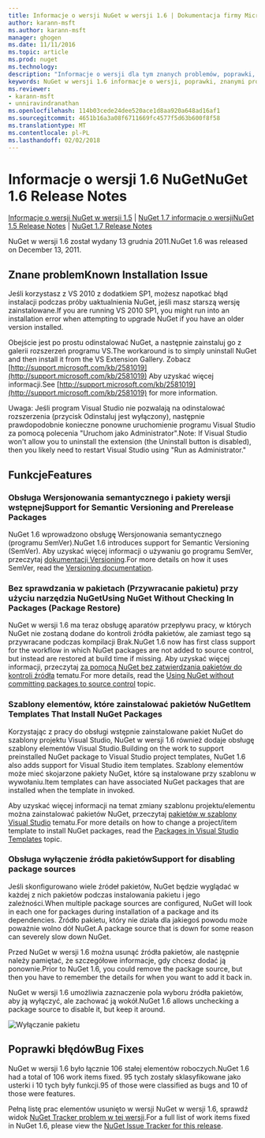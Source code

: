 ```yaml
---
title: Informacje o wersji NuGet w wersji 1.6 | Dokumentacja firmy Microsoft
author: karann-msft
ms.author: karann-msft
manager: ghogen
ms.date: 11/11/2016
ms.topic: article
ms.prod: nuget
ms.technology: 
description: "Informacje o wersji dla tym znanych problemów, poprawki, dodatkowe funkcje i dcr NuGet w wersji 1.6."
keywords: NuGet w wersji 1.6 informacje o wersji, poprawki, znanymi problemami, nowe funkcje, dcr
ms.reviewer:
- karann-msft
- unniravindranathan
ms.openlocfilehash: 114b03cede24dee520ace1d8aa920a648ad16af1
ms.sourcegitcommit: 4651b16a3a08f6711669fc4577f5d63b600f8f58
ms.translationtype: MT
ms.contentlocale: pl-PL
ms.lasthandoff: 02/02/2018
---
```

 # <a name="nuget-16-release-notes"></a><span data-ttu-id="42317-104">Informacje o wersji 1.6 NuGet</span><span class="sxs-lookup"><span data-stu-id="42317-104">NuGet 1.6 Release Notes</span></span>

<span data-ttu-id="42317-105">[Informacje o wersji NuGet w wersji 1.5](../release-notes/nuget-1.5.md) | [NuGet 1.7 informacje o wersji](../release-notes/nuget-1.7.md)</span><span class="sxs-lookup"><span data-stu-id="42317-105">[NuGet 1.5 Release Notes](../release-notes/nuget-1.5.md) | [NuGet 1.7 Release Notes](../release-notes/nuget-1.7.md)</span></span>

<span data-ttu-id="42317-106">NuGet w wersji 1.6 został wydany 13 grudnia 2011.</span><span class="sxs-lookup"><span data-stu-id="42317-106">NuGet 1.6 was released on December 13, 2011.</span></span>

## <a name="known-installation-issue"></a><span data-ttu-id="42317-107">Znane problem</span><span class="sxs-lookup"><span data-stu-id="42317-107">Known Installation Issue</span></span>
<span data-ttu-id="42317-108">Jeśli korzystasz z VS 2010 z dodatkiem SP1, możesz napotkać błąd instalacji podczas próby uaktualnienia NuGet, jeśli masz starszą wersję zainstalowane.</span><span class="sxs-lookup"><span data-stu-id="42317-108">If you are running VS 2010 SP1, you might run into an installation error when attempting to upgrade NuGet if you have an older version installed.</span></span>

<span data-ttu-id="42317-109">Obejście jest po prostu odinstalować NuGet, a następnie zainstaluj go z galerii rozszerzeń programu VS.</span><span class="sxs-lookup"><span data-stu-id="42317-109">The workaround is to simply uninstall NuGet and then install it from the VS Extension Gallery.</span></span>  <span data-ttu-id="42317-110">Zobacz [http://support.microsoft.com/kb/2581019](http://support.microsoft.com/kb/2581019) Aby uzyskać więcej informacji.</span><span class="sxs-lookup"><span data-stu-id="42317-110">See [http://support.microsoft.com/kb/2581019](http://support.microsoft.com/kb/2581019) for more information.</span></span>

<span data-ttu-id="42317-111">Uwaga: Jeśli program Visual Studio nie pozwalają na odinstalować rozszerzenia (przycisk Odinstaluj jest wyłączony), następnie prawdopodobnie konieczne ponowne uruchomienie programu Visual Studio za pomocą polecenia "Uruchom jako Administrator".</span><span class="sxs-lookup"><span data-stu-id="42317-111">Note: If Visual Studio won't allow you to uninstall the extension (the Uninstall button is disabled), then you likely need to restart Visual Studio using "Run as Administrator."</span></span>

## <a name="features"></a><span data-ttu-id="42317-112">Funkcje</span><span class="sxs-lookup"><span data-stu-id="42317-112">Features</span></span>

### <a name="support-for-semantic-versioning-and-prerelease-packages"></a><span data-ttu-id="42317-113">Obsługa Wersjonowania semantycznego i pakiety wersji wstępnej</span><span class="sxs-lookup"><span data-stu-id="42317-113">Support for Semantic Versioning and Prerelease Packages</span></span>
<span data-ttu-id="42317-114">NuGet 1.6 wprowadzono obsługę Wersjonowania semantycznego (programu SemVer).</span><span class="sxs-lookup"><span data-stu-id="42317-114">NuGet 1.6 introduces support for Semantic Versioning (SemVer).</span></span> <span data-ttu-id="42317-115">Aby uzyskać więcej informacji o używaniu go programu SemVer, przeczytaj [dokumentacji Versioning](../create-packages/prerelease-packages.md).</span><span class="sxs-lookup"><span data-stu-id="42317-115">For more details on how it uses SemVer, read the [Versioning documentation](../create-packages/prerelease-packages.md).</span></span>

### <a name="using-nuget-without-checking-in-packages-package-restore"></a><span data-ttu-id="42317-116">Bez sprawdzania w pakietach (Przywracanie pakietu) przy użyciu narzędzia NuGet</span><span class="sxs-lookup"><span data-stu-id="42317-116">Using NuGet Without Checking In Packages (Package Restore)</span></span>
<span data-ttu-id="42317-117">NuGet w wersji 1.6 ma teraz obsługę aparatów przepływu pracy, w których NuGet nie zostaną dodane do kontroli źródła pakietów, ale zamiast tego są przywracane podczas kompilacji Brak.</span><span class="sxs-lookup"><span data-stu-id="42317-117">NuGet 1.6 now has first class support for the workflow in which NuGet packages are not added to source control, but instead are restored at build time if missing.</span></span> <span data-ttu-id="42317-118">Aby uzyskać więcej informacji, przeczytaj [za pomocą NuGet bez zatwierdzania pakietów do kontroli źródła](../consume-packages/packages-and-source-control.md) tematu.</span><span class="sxs-lookup"><span data-stu-id="42317-118">For more details, read the [Using NuGet without committing packages to source control](../consume-packages/packages-and-source-control.md) topic.</span></span>

### <a name="item-templates-that-install-nuget-packages"></a><span data-ttu-id="42317-119">Szablony elementów, które zainstalować pakietów NuGet</span><span class="sxs-lookup"><span data-stu-id="42317-119">Item Templates That Install NuGet Packages</span></span>
<span data-ttu-id="42317-120">Korzystając z pracy do obsługi wstępnie zainstalowane pakiet NuGet do szablony projektu Visual Studio, NuGet w wersji 1.6 również dodaje obsługę szablony elementów Visual Studio.</span><span class="sxs-lookup"><span data-stu-id="42317-120">Building on the work to support preinstalled NuGet package to Visual Studio project templates, NuGet 1.6 also adds support for Visual Studio item templates.</span></span> <span data-ttu-id="42317-121">Szablony elementów może mieć skojarzone pakiety NuGet, które są instalowane przy szablonu w wywołaniu.</span><span class="sxs-lookup"><span data-stu-id="42317-121">Item templates can have associated NuGet packages that are installed when the template in invoked.</span></span>

<span data-ttu-id="42317-122">Aby uzyskać więcej informacji na temat zmiany szablonu projektu/elementu można zainstalować pakietów NuGet, przeczytaj [pakietów w szablony Visual Studio](../visual-studio-extensibility/visual-studio-templates.md) tematu.</span><span class="sxs-lookup"><span data-stu-id="42317-122">For more details on how to change a project/item template to install NuGet packages, read the [Packages in Visual Studio Templates](../visual-studio-extensibility/visual-studio-templates.md) topic.</span></span>

### <a name="support-for-disabling-package-sources"></a><span data-ttu-id="42317-123">Obsługa wyłączenie źródła pakietów</span><span class="sxs-lookup"><span data-stu-id="42317-123">Support for disabling package sources</span></span>
<span data-ttu-id="42317-124">Jeśli skonfigurowano wiele źródeł pakietów, NuGet będzie wyglądać w każdej z nich pakietów podczas instalowania pakietu i jego zależności.</span><span class="sxs-lookup"><span data-stu-id="42317-124">When multiple package sources are configured, NuGet will look in each one for packages during installation of a package and its dependencies.</span></span> <span data-ttu-id="42317-125">Źródło pakietu, który nie działa dla jakiegoś powodu może poważnie wolno dół NuGet.</span><span class="sxs-lookup"><span data-stu-id="42317-125">A package source that is down for some reason can severely slow down NuGet.</span></span>

<span data-ttu-id="42317-126">Przed NuGet w wersji 1.6 można usunąć źródła pakietów, ale następnie należy pamiętać, że szczegółowe informacje, gdy chcesz dodać ją ponownie.</span><span class="sxs-lookup"><span data-stu-id="42317-126">Prior to NuGet 1.6, you could remove the package source, but then you have to remember the details for when you want to add it back in.</span></span>

<span data-ttu-id="42317-127">NuGet w wersji 1.6 umożliwia zaznaczenie pola wyboru źródła pakietów, aby ją wyłączyć, ale zachować ją wokół.</span><span class="sxs-lookup"><span data-stu-id="42317-127">NuGet 1.6 allows unchecking a package source to disable it, but keep it around.</span></span>

![Wyłączanie pakietu](./media/package-source-with-disabled-source.png)

## <a name="bug-fixes"></a><span data-ttu-id="42317-129">Poprawki błędów</span><span class="sxs-lookup"><span data-stu-id="42317-129">Bug Fixes</span></span>
<span data-ttu-id="42317-130">NuGet w wersji 1.6 było łącznie 106 stałej elementów roboczych.</span><span class="sxs-lookup"><span data-stu-id="42317-130">NuGet 1.6 had a total of 106 work items fixed.</span></span> <span data-ttu-id="42317-131">95 tych zostały sklasyfikowane jako usterki i 10 tych były funkcji.</span><span class="sxs-lookup"><span data-stu-id="42317-131">95 of those were classified as bugs and 10 of those were features.</span></span>

<span data-ttu-id="42317-132">Pełną listę prac elementów usunięto w wersji NuGet w wersji 1.6, sprawdź widok [NuGet Tracker problem w tej wersji](http://nuget.codeplex.com/workitem/list/advanced?keyword=&status=Closed&type=All&priority=All&release=NuGet%201.6&assignedTo=All&component=All&sortField=Votes&sortDirection=Descending&page=0).</span><span class="sxs-lookup"><span data-stu-id="42317-132">For a full list of work items fixed in NuGet 1.6, please view the [NuGet Issue Tracker for this release](http://nuget.codeplex.com/workitem/list/advanced?keyword=&status=Closed&type=All&priority=All&release=NuGet%201.6&assignedTo=All&component=All&sortField=Votes&sortDirection=Descending&page=0).</span></span>
